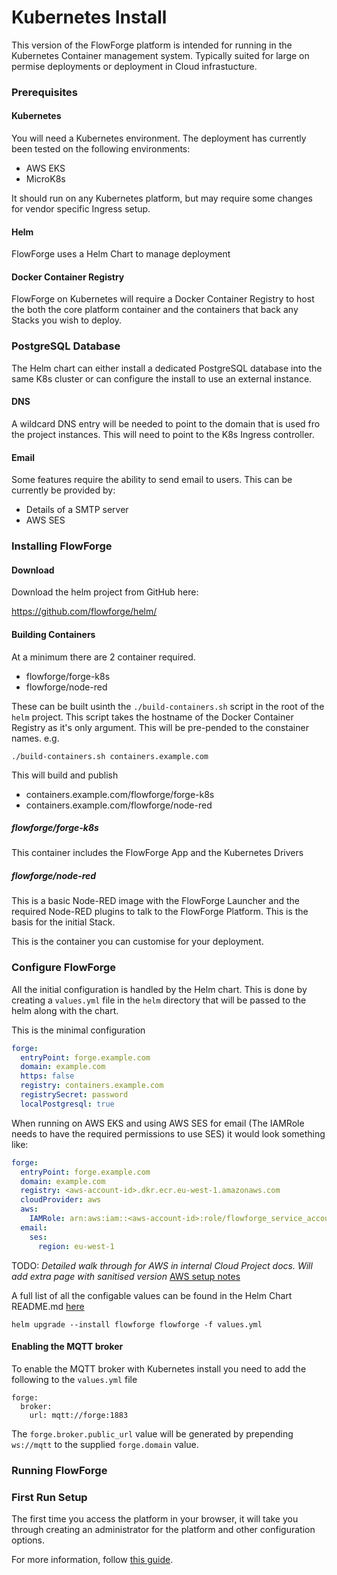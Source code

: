 # Kubernetes Install

This version of the FlowForge platform is intended for running in the Kubernetes Container management system. Typically suited for large on permise deployments or deployment in Cloud infrastucture.

### Prerequisites

#### Kubernetes

You will need a Kubernetes environment. The deployment has currently been tested on the following environments:

 - AWS EKS
 - MicroK8s

 It should run on any Kubernetes platform, but may require some changes for vendor specific Ingress setup.

#### Helm

FlowForge uses a Helm Chart to manage deployment

#### Docker Container Registry

FlowForge on Kubernetes will require a Docker Container Registry to host the both the core platform container and the containers that back any Stacks you wish to deploy.

### PostgreSQL Database 

The Helm chart can either install a dedicated PostgreSQL database into the same K8s cluster or can configure the install to use an external instance.

#### DNS

A wildcard DNS entry will be needed to point to the domain that is used fro the project instances. This will need to point to the K8s Ingress controller.

#### Email

Some features require the ability to send email to users. This can be currently be provided by:

- Details of a SMTP server
- AWS SES

### Installing FlowForge

#### Download

Download the helm project from GitHub here:

https://github.com/flowforge/helm/

#### Building Containers

At a minimum there are 2 container required.

 - flowforge/forge-k8s
 - flowforge/node-red

These can be built usinth the `./build-containers.sh` script in the root of the `helm` project. This script takes the hostname of the Docker Container Registry as it's only argument. This will be pre-pended to the constainer names. e.g.

```
./build-containers.sh containers.example.com
```

This will build and publish

- containers.example.com/flowforge/forge-k8s
- containers.example.com/flowforge/node-red

##### flowforge/forge-k8s

This container includes the FlowForge App and the Kubernetes Drivers

##### flowforge/node-red

This is a basic Node-RED image with the FlowForge Launcher and the required Node-RED plugins to talk to the FlowForge Platform. This is the basis for the initial Stack.

This is the container you can customise for your deployment.


### Configure FlowForge

All the initial configuration is handled by the Helm chart. This is done by creating a `values.yml` file in the `helm` directory that will be passed to the helm along with the chart.

This is the minimal configuration

```yaml
forge:
  entryPoint: forge.example.com
  domain: example.com
  https: false
  registry: containers.example.com
  registrySecret: password
  localPostgresql: true
```

When running on AWS EKS and using AWS SES for email (The IAMRole needs to have the required permissions to use SES) it would look something like:

```yaml
forge:
  entryPoint: forge.example.com
  domain: example.com
  registry: <aws-account-id>.dkr.ecr.eu-west-1.amazonaws.com
  cloudProvider: aws
  aws:
    IAMRole: arn:aws:iam::<aws-account-id>:role/flowforge_service_account_role
  email:
    ses:
      region: eu-west-1
```

TODO: *Detailed walk through for AWS in internal Cloud Project docs. Will add extra page with sanitised version* [AWS setup notes](aws.md)

A full list of all the configable values can be found in the Helm Chart README.md [here](https://github.com/flowforge/helm/blob/main/helm/flowforge/README.md)


```
helm upgrade --install flowforge flowforge -f values.yml
```

#### Enabling the MQTT broker

To enable the MQTT broker with Kubernetes install you need to add the following to the `values.yml` file

```
forge:
  broker:
    url: mqtt://forge:1883
```

The `forge.broker.public_url` value will be generated by prepending `ws://mqtt` to the supplied `forge.domain` value.

### Running FlowForge

### First Run Setup

The first time you access the platform in your browser, it will take you through
creating an administrator for the platform and other configuration options.

For more information, follow [this guide](../first-run.md).
